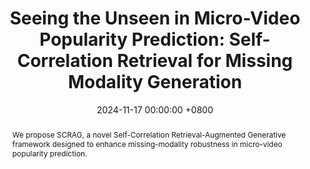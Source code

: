 ---
title:          "Seeing the Unseen in Micro-Video Popularity Prediction: Self-Correlation Retrieval for Missing Modality Generation"
date:           2024-11-17 00:00:00 +0800
selected:       true
pub:            "Special Interest Group on Knowledge Discovery and Data Mining (KDD)"
pub_last:       ' <span class="badge badge-pill badge-publication badge-success">CCF-A</span> <span class="badge badge-pill badge-publication badge-success">Full Paper</span>'
pub_date:       "2025"

abstract: >-
  We propose SCRAG, a novel Self-Correlation Retrieval-Augmented Generative framework designed to enhance missing-modality robustness in micro-video popularity prediction.
cover:          /assets/images/covers/kdd-scrag.jpg
authors:
- Zhangtao Cheng*
- Jian Lang*
- Ting Zhong
- Fan Zhou
links:
  Paper: https://github.com/Jian-Lang/SCRAG
  Code: https://github.com/Jian-Lang/SCRAG
---